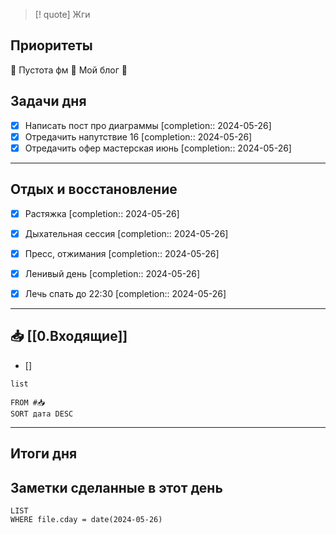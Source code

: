 > [! quote] Жги
> 

## Приоритеты
🔴 Пустота фм
🔴 Мой блог
🔴

## Задачи дня
- [x] Написать пост про диаграммы  [completion:: 2024-05-26]
- [x] Отредачить напутствие 16  [completion:: 2024-05-26]
- [x] Отредачить офер мастерская июнь  [completion:: 2024-05-26]

---
## Отдых и восстановление
- [x] Растяжка  [completion:: 2024-05-26]
- [x] Дыхательная сессия  [completion:: 2024-05-26]
- [x] Пресс, отжимания  [completion:: 2024-05-26]
- [x] Ленивый день  [completion:: 2024-05-26]
- [x] Лечь спать до 22:30  [completion:: 2024-05-26]


---
## 📥 [[0.Входящие]]
- [] 



```dataview
list
	
FROM #📥
SORT дата DESC
```


---
## Итоги дня





## Заметки сделанные в этот день
```dataview
LIST
WHERE file.cday = date(2024-05-26)
```

